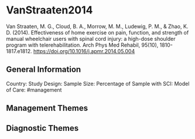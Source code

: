 # VanStraaten2014
Van Straaten, M. G., Cloud, B. A., Morrow, M. M., Ludewig, P. M., & Zhao, K. D. (2014). Effectiveness of home exercise on pain, function, and strength of manual wheelchair users with spinal cord injury: a high-dose shoulder program with telerehabilitation. Arch Phys Med Rehabil, 95(10), 1810-1817.e1812. https://doi.org/10.1016/j.apmr.2014.05.004 

## General Information
Country: 
Study Design: 
Sample Size: 
Percentage of Sample with SCI:
Model of Care: #management 

## Management Themes


## Diagnostic Themes
